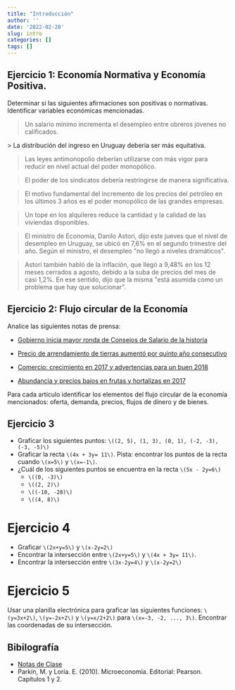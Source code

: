 ```yaml
---
title: "Introducción"
author: ''
date: '2022-02-20'
slug: intro
categories: []
tags: []
---
```


## Ejercicio 1: Economía Normativa y Economía Positiva.

Determinar si las siguientes afirmaciones son positivas o normativas. Identificar variables económicas mencionadas.

<div class="blockquote">

> Un salario mínimo incrementa el desempleo entre obreros jóvenes no calificados.

</div>
> La distribución del ingreso en Uruguay debería ser más equitativa.

> Las leyes antimonopolio deberían utilizarse con más vigor para reducir en nivel actual del poder monopólico.

> El poder de los sindicatos debería restringirse de manera significativa.

> El motivo fundamental del incremento de los precios del petróleo en los últimos 3 años es el poder monopólico de las grandes empresas.

> Un tope en los alquileres reduce la cantidad y la calidad de las viviendas disponibles.

> El ministro de Economía, Danilo Astori, dijo este jueves que el nivel de desempleo en Uruguay,  se ubicó en 7,6% en el segundo trimestre del año. Según el ministro, el desempleo  "no llegó a niveles dramáticos". 

> Astori también habló de la inflación, que llegó a 9,48% en los 12 meses cerrados a agosto, debido a la suba de precios del mes de casi 1,2%. En ese sentido, dijo que la misma "está asumida como un problema que hay que solucionar".


## Ejercicio 2: Flujo circular de la Economía

Analice las siguientes notas de prensa:

 - [Gobierno inicia mayor ronda de Consejos de Salario de la historia](http://www.180.com.uy/articulo/73654_gobierno-inicia-mayor-ronda-de-consejos-de-salario-de-la-historia)
 
 - [Precio de arrendamiento de tierras aumentó por quinto año consecutivo](http://www.180.com.uy/articulo/55791_precio-de-arrendamiento-de-tierras-aumento-por-quinto-ano-consecutivo)
 
 - [Comercio: crecimiento en 2017 y advertencias para un buen 2018](http://www.180.com.uy/articulo/73090_comercio-tuvo-un-2017-de-crecimiento-y-espera-un-buen-2018)
 
 - [Abundancia y precios bajos en frutas y hortalizas en 2017](http://www.180.com.uy/articulo/71800_abundancia-y-precios-bajos-en-frutas-y-hortalizas-en-2017)
 
 Para cada artículo identificar los elementos del flujo circular de la economía mencionados: oferta, demanda, precios, flujos de dinero y de bienes.
 
 
## Ejercicio 3

- Graficar los siguientes puntos: `\((2, 5), (1, 3), (0, 1), (-2, -3), (-3, -5)\)`
- Graficar la recta `\(4x + 3y= 11\)`. Pista: encontrar los puntos de la recta cuando `\(x=5\)` y `\(x=-1\)`.
- ¿Cuál de los siguientes puntos se encuentra en la recta `\(5x - 2y=6\)`
  - `\((0, -3)\)`
  - `\((2, 2)\)`
  - `\((-10, -28)\)`
  - `\((4, 8)\)`
  
# Ejercicio 4
- Graficar `\(2x+y=5\)` y `\(x-2y=2\)`
- Encontrar la intersección entre `\(2x+y=5\)` y `\(4x + 3y= 11\)`.
- Encontrar la intersección entre `\(3x-2y=4\)` y `\(x-2y=2\)`

# Ejercicio 5

Usar una planilla electrónica para graficar las siguientes funciones: `\(y=3x+2\)`,	`\(y=-2x+2\)`	y `\(y=x/2+2\)` para `\(x=-3, -2, ..., 3\)`. Encontrar las coordenadas de su intersección.



<!-- ## Ejercicio 3: La FPP  -->

<!-- 1. Econolandia tiene 1000 horas de trabajo disponibles para producir cortes de pelo y remeras. Un corte de pelo requiere `\(1/2\)` hora de trabajo, y una remera `\(5\)`. Dibujar la FPP de Econolandia.  -->


<!-- ## Ejercicio 4: La FPP  -->

<!-- 2. En una economía que produce bienes agrícolas y manufacturas, se hace un descubrimiento científico que mejora el rendimiento de los cultivos sin afectar la producción industrial. Grafique este impacto en la FPP. -->


<!-- ## Ejercicio 5: La FPP  -->

<!-- 3. Juan tiene 10 horas para estudiar para dos pruebas: Historia y Economía. Dibuje la FPP de notas de las dos materias. Explique qué variables van en cada eje.  -->

<!-- En gráficos separados dibuje: -->

<!-- - El efecto de estudiar con música alta en vez de en silencio. -->
<!-- - El efecto de estudiar 15 horas en vez de 10. -->
<!-- - El efecto de la creación de una canal de youtube de videos de historia que hace que Juan sea más eficiente estudiando historia. Cada hora que pasa estudiando historia hace que saque mejores notas. -->



## Bibilografía
- [Notas de Clase](https://intro--diapos-econ.netlify.app/)
- Parkin, M. y Loría. E. (2010). Microeconomía. Editorial: Pearson. Capítulos 1 y 2.


